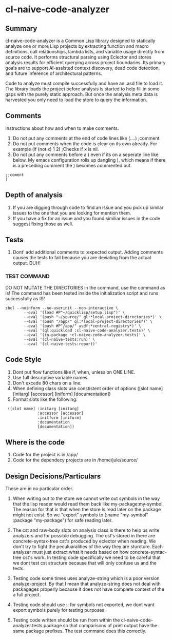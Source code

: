 # cl-naive-code-analyzer

## Summary
cl-naive-code-analyzer is a Common Lisp library designed to statically
analyze one or more Lisp projects by extracting function and macro
definitions, call relationships, lambda lists, and variable usage
directly from source code. It performs structural parsing using
Eclector and stores analysis results for efficient querying across
project boundaries. Its primary goals are to support AI-assisted
context discovery, dead code detection, and future inference of
architectural patterns.

Code to analyze must compile successfully and have an .asd file to
load it. The library loads the project before analysis is started to
help fill in some gaps with the purely static approach. But once the
analysis meta data is harvested you only need to load the store to
query the information.

## Comments

Instructions about how and when to make comments.

1. Do not put any comments at the end of code lines like (....) ;comment. 
2. Do not put comments when the code is clear on its own already. For example (if (not x) 1 2) ;Checks if x is nil.
3. Do not put any comments before a ) even if its on a seperate line like below. My emacs configuration rolls up dangling ), which means if there is a preceding comment the ) becomes commented out.
```
;;coment
)
```

## Depth of analysis

1. If you are digging through code to find an issue and you pick up similar issues to the one that you are looking for mention them.
2. If you have a fix for an issue and you found similiar issues in the code suggest fixing those as well.

## Tests 

1. Dont' add additional comments to :expected output. Adding comments causes the tests to fail because you are deviating from the actual output. DUH!

### TEST COMMAND

DO NOT MUTATE THE DIRECTORIES in the command, use the command as is! The command has been tested inside the initialization script and runs successfully as IS!
```
sbcl --noinform --no-userinit --non-interactive \
		--eval '(load #P"~/quicklisp/setup.lisp")' \
		--eval '(push "~/source/" ql:*local-project-directories*)' \
		--eval '(push "/app/" ql:*local-project-directories*)' \
		--eval '(push #P"/app/" asdf:*central-registry*)' \
		--eval '(ql:quickload :cl-naive-code-analyzer.tests)' \
		--eval '(in-package :cl-naive-code-analyzer.tests)' \
		--eval '(cl-naive-tests:run)' \
 		--eval '(cl-naive-tests:report)'
```
## Code Style

1. Dont put flow functions like if, when, unless on ONE LINE.
2. Use full descriptive variable names.
3. Don't excede 80 chars on a line.
4. When defining class slots use constistent order of options ([slot name] [initarg] [accessor] [iniform] [documentation])
5. Format slots like the following:

```
 ([slot name] :initarg [initarg] 
              :accessor [accessor] 
			  :initform [iniform] 
			  :documentation 
			  [documentation])
```

## Where is the code

1. Code for the project is in /app/
2. Code for the dependecy projects are in /home/jule/source/

## Design Decisions/Particulars

These are in no particular order.

1. When writing out to the store we cannot write out symbols in the
   way that the lisp reader would read them back like
   my-package:my-symbol. The reason for that is that when the store is
   read later on the package might not exist. So we "export" symbols
   to (:name "my-symbol" :package "my-package") for safe reading
   later.

2. The cst and raw-body slots on analysis class is there to help us
   write analyzers and for possible debugging. The cst's stored in
   there are concrete-syntax-tree cst's produced by eclector when
   reading. We don't try to fight the peculuaralities of the way they
   are sturcture. Each analyzer must just extract what it needs based
   on how concrete-syntac-tree cst's work. In testing code
   specifically we need to be careful that we dont test cst structure
   because that will only confuse us and the tests.

3. Testing code some times uses analyze-string which is a poor version
   analyze-project. By that I mean that analyze-string does not deal
   with packagages properly because it does not have complete context
   of the a full project.

4. Testing code should use :: for symbols not exported, we dont want
   export symbols purely for testing purposes.

5. Testing code written should be run from within the
   cl-naive-code-analyzer.tests package so that comparisons of print
   output have the same package prefixes. The test command does this
   correctly.

